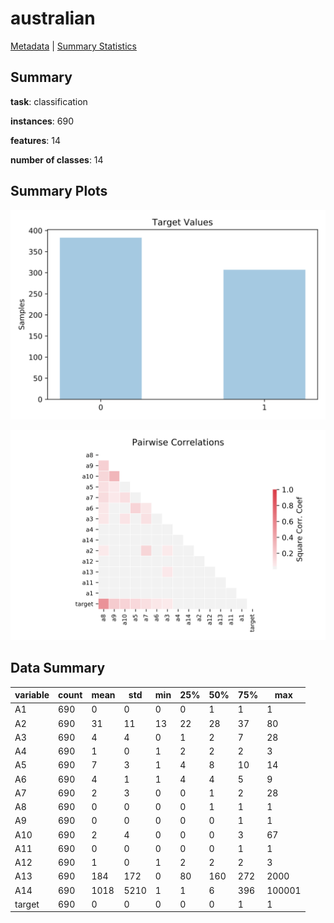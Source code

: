# australian

[Metadata](metadata.yaml) | [Summary Statistics](summary_stats.csv)

## Summary

**task**: classification

**instances**: 690

**features**: 14

**number of classes**: 14

## Summary Plots

![Labels](label.svg)

![Corr](corr.svg)

## Data Summary

|	variable	|	count	|	mean	|	std	|	min	|	25%	|	50%	|	75%	|	max|
| --- | --- | --- | --- | --- | --- | --- | --- | --- |
|	A1	|	690	|	0	|	0	|	0	|	0	|	1	|	1	|	1
|	A2	|	690	|	31	|	11	|	13	|	22	|	28	|	37	|	80
|	A3	|	690	|	4	|	4	|	0	|	1	|	2	|	7	|	28
|	A4	|	690	|	1	|	0	|	1	|	2	|	2	|	2	|	3
|	A5	|	690	|	7	|	3	|	1	|	4	|	8	|	10	|	14
|	A6	|	690	|	4	|	1	|	1	|	4	|	4	|	5	|	9
|	A7	|	690	|	2	|	3	|	0	|	0	|	1	|	2	|	28
|	A8	|	690	|	0	|	0	|	0	|	0	|	1	|	1	|	1
|	A9	|	690	|	0	|	0	|	0	|	0	|	0	|	1	|	1
|	A10	|	690	|	2	|	4	|	0	|	0	|	0	|	3	|	67
|	A11	|	690	|	0	|	0	|	0	|	0	|	0	|	1	|	1
|	A12	|	690	|	1	|	0	|	1	|	2	|	2	|	2	|	3
|	A13	|	690	|	184	|	172	|	0	|	80	|	160	|	272	|	2000
|	A14	|	690	|	1018	|	5210	|	1	|	1	|	6	|	396	|	100001
|	target	|	690	|	0	|	0	|	0	|	0	|	0	|	1	|	1

